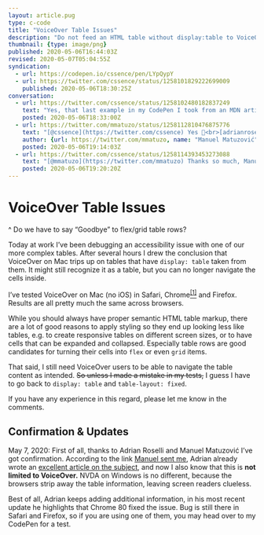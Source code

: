 ```yaml
---
layout: article.pug
type: c-code
title: "VoiceOver Table Issues"
description: "Do not feed an HTML table without display:table to VoiceOver (Mac)."
thumbnail: {type: image/png}
published: 2020-05-06T16:44:03Z
revised: 2020-05-07T05:04:55Z
syndication:
  - url: https://codepen.io/cssence/pen/LYpQypY
  - url: https://twitter.com/cssence/status/1258101829222699009
    published: 2020-05-06T18:30:25Z
conversation:
  - url: https://twitter.com/cssence/status/1258102480182837249
    text: "Yes, that last example in my CodePen I took from an MDN article, but it looks like it came straight from [@htm_hell](https://twitter.com/htm_hell) 😈<br>[developer.mozilla.org/en-US/docs/Web/Accessibility/ARIA/Roles/Row_Role](https://developer.mozilla.org/en-US/docs/Web/Accessibility/ARIA/Roles/Row_Role)"
    posted: 2020-05-06T18:33:00Z
  - url: https://twitter.com/mmatuzo/status/1258112810476875776
    text: "[@cssence](https://twitter.com/cssence) Yes 🙂<br>[adrianroselli.com/2018/02/tables-css-display-properties-and-aria.html](https://adrianroselli.com/2018/02/tables-css-display-properties-and-aria.html)"
    author: {url: https://twitter.com/mmatuzo, name: "Manuel Matuzović"}
    posted: 2020-05-06T19:14:03Z
  - url: https://twitter.com/cssence/status/1258114393453273088
    text: "[@mmatuzo](https://twitter.com/mmatuzo) Thanks so much, Manuel. 🙌<br>Should have asked earlier. 😁"
    posted: 2020-05-06T19:20:20Z
---
```


# VoiceOver Table Issues
^ Do we have to say “Goodbye” to flex/grid table rows?

Today at work I’ve been debugging an accessibility issue with one of our more complex tables. After several hours I drew the conclusion that VoiceOver on Mac trips up on tables that have `display: table` taken from them. It might still recognize it as a table, but you can no longer navigate the cells inside.

I’ve tested VoiceOver on Mac (no iOS) in Safari, Chrome<ins><sup><a href="#update-1">[1]</a></sup></ins> and Firefox. Results are all pretty much the same across browsers.

While you should always have proper semantic HTML table markup, there are a lot of good reasons to apply styling so they end up looking less like tables, e.g. to create responsive tables on different screen sizes, or to have cells that can be expanded and collapsed. Especially table rows are good candidates for turning their cells into `flex` or even `grid` items.

That said, I still need VoiceOver users to be able to navigate the table content as intended. <del>So unless I made a mistake in my tests,</del> I guess I have to go back to `display: table` and `table-layout: fixed`.

If you have any experience in this regard, please let me know in the comments.

## Confirmation & Updates

<time id="update-1" class="update" datetime="2020-05-07">May 7, 2020:</time> First of all, thanks to Adrian Roselli and Manuel Matuzović I’ve got confirmation. According to the link [Manuel sent me](#comment-2), Adrian already wrote an [excellent article on the subject](https://adrianroselli.com/2018/02/tables-css-display-properties-and-aria.html), and now I also know that this is **not limited to VoiceOver.** NVDA on Windows is no different, because the browsers strip away the table information, leaving screen readers clueless.

Best of all, Adrian keeps adding additional information, in his most recent update he highlights that Chrome 80 fixed the issue. Bug is still there in Safari and Firefox, so if you are using one of them, you may head over to my CodePen for a test.
